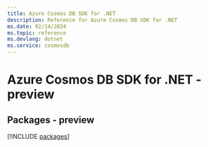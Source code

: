 ```yaml
---
title: Azure Cosmos DB SDK for .NET
description: Reference for Azure Cosmos DB SDK for .NET
ms.date: 02/14/2024
ms.topic: reference
ms.devlang: dotnet
ms.service: cosmosdb
---
```

# Azure Cosmos DB SDK for .NET - preview
## Packages - preview
[!INCLUDE [packages](cosmos-db-index.md)]